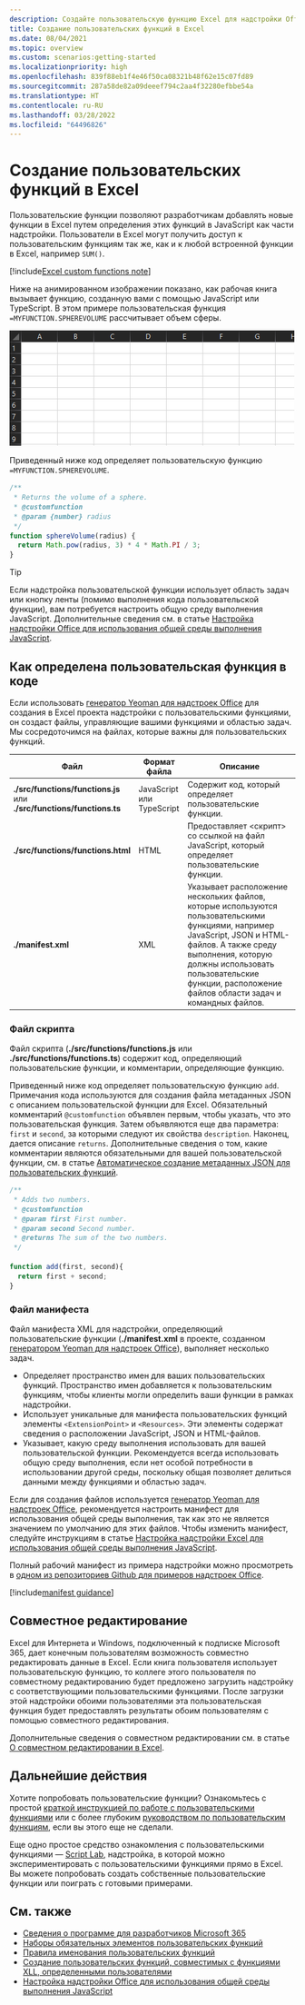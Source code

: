 ```yaml
---
description: Создайте пользовательскую функцию Excel для надстройки Office
title: Создание пользовательских функций в Excel
ms.date: 08/04/2021
ms.topic: overview
ms.custom: scenarios:getting-started
ms.localizationpriority: high
ms.openlocfilehash: 839f88eb1f4e46f50ca08321b48f62e15c07fd89
ms.sourcegitcommit: 287a58de82a09deeef794c2aa4f32280efbbe54a
ms.translationtype: HT
ms.contentlocale: ru-RU
ms.lasthandoff: 03/28/2022
ms.locfileid: "64496826"
---
```

# <a name="create-custom-functions-in-excel"></a>Создание пользовательских функций в Excel

Пользовательские функции позволяют разработчикам добавлять новые функции в Excel путем определения этих функций в JavaScript как части надстройки. Пользователи в Excel могут получить доступ к пользовательским функциям так же, как и к любой встроенной функции в Excel, например `SUM()`.

[!include[Excel custom functions note](../includes/excel-custom-functions-note.md)]

Ниже на анимированном изображении показано, как рабочая книга вызывает функцию, созданную вами с помощью JavaScript или TypeScript. В этом примере пользовательская функция `=MYFUNCTION.SPHEREVOLUME` рассчитывает объем сферы.

![Анимированное изображение, на котором показано, как конечный пользователь вводит пользовательскую функцию MYFUNCTION.SPHEREVOLUME в ячейку листа Excel.](../images/SphereVolumeNew.gif)

Приведенный ниже код определяет пользовательскую функцию `=MYFUNCTION.SPHEREVOLUME`.

```js
/**
 * Returns the volume of a sphere.
 * @customfunction
 * @param {number} radius
 */
function sphereVolume(radius) {
  return Math.pow(radius, 3) * 4 * Math.PI / 3;
}
```

> [!TIP]
> Если надстройка пользовательской функции использует область задач или кнопку ленты (помимо выполнения кода пользовательской функции), вам потребуется настроить общую среду выполнения JavaScript. Дополнительные сведения см. в статье [Настройка надстройки Office для использования общей среды выполнения JavaScript](../develop/configure-your-add-in-to-use-a-shared-runtime.md).

## <a name="how-a-custom-function-is-defined-in-code"></a>Как определена пользовательская функция в коде

Если использовать [генератор Yeoman для надстроек Office](../develop/yeoman-generator-overview.md) для создания в Excel проекта надстройки с пользовательскими функциями, он создаст файлы, управляющие вашими функциями и областью задач. Мы сосредоточимся на файлах, которые важны для пользовательских функций.

| Файл | Формат файла | Описание |
|------|-------------|-------------|
| **./src/functions/functions.js**<br/>или<br/>**./src/functions/functions.ts** | JavaScript<br/>или<br/>TypeScript | Содержит код, который определяет пользовательские функции. |
| **./src/functions/functions.html** | HTML | Предоставляет &lt;скрипт&gt; со ссылкой на файл JavaScript, который определяет пользовательские функции. |
| **./manifest.xml** | XML | Указывает расположение нескольких файлов, которые используются пользовательскими функциями, например JavaScript, JSON и HTML-файлов. А также среду выполнения, которую должны использовать пользовательские функции, расположение файлов области задач и командных файлов. |

### <a name="script-file"></a>Файл скрипта

Файл скрипта (**./src/functions/functions.js** или **./src/functions/functions.ts**) содержит код, определяющий пользовательские функции, и комментарии, определяющие функцию.

Приведенный ниже код определяет пользовательскую функцию `add`. Примечания кода используются для создания файла метаданных JSON с описанием пользовательской функции для Excel. Обязательный комментарий `@customfunction` объявлен первым, чтобы указать, что это пользовательская функция. Затем объявляются еще два параметра: `first` и `second`, за которыми следуют их свойства `description`. Наконец, дается описание `returns`. Дополнительные сведения о том, какие комментарии являются обязательными для вашей пользовательской функции, см. в статье [Автоматическое создание метаданных JSON для пользовательских функций](custom-functions-json-autogeneration.md).

```js
/**
 * Adds two numbers.
 * @customfunction 
 * @param first First number.
 * @param second Second number.
 * @returns The sum of the two numbers.
 */

function add(first, second){
  return first + second;
}
```

### <a name="manifest-file"></a>Файл манифеста

Файл манифеста XML для надстройки, определяющий пользовательские функции (**./manifest.xml** в проекте, созданном [генератором Yeoman для надстроек Office](../develop/yeoman-generator-overview.md)), выполняет несколько задач.

- Определяет пространство имен для ваших пользовательских функций. Пространство имен добавляется к пользовательским функциям, чтобы клиенты могли определить ваши функции в рамках надстройки.
- Использует уникальные для манифеста пользовательских функций элементы `<ExtensionPoint>` и `<Resources>`. Эти элементы содержат сведения о расположении JavaScript, JSON и HTML-файлов.
- Указывает, какую среду выполнения использовать для вашей пользовательской функции. Рекомендуется всегда использовать общую среду выполнения, если нет особой потребности в использовании другой среды, поскольку общая позволяет делиться данными между функциями и областью задач.

Если для создания файлов используется [генератор Yeoman для надстроек Office](../develop/yeoman-generator-overview.md), рекомендуется настроить манифест для использования общей среды выполнения, так как это не является значением по умолчанию для этих файлов. Чтобы изменить манифест, следуйте инструкциям в статье [Настройка надстройки Excel для использования общей среды выполнения JavaScript](../develop/configure-your-add-in-to-use-a-shared-runtime.md).

Полный рабочий манифест из примера надстройки можно просмотреть в [одном из репозиториев Github для примеров надстроек Office](https://github.com/OfficeDev/Office-Add-in-samples/blob/main/Samples/excel-shared-runtime-global-state/manifest.xml).

[!include[manifest guidance](../includes/manifest-guidance.md)]

## <a name="coauthoring"></a>Совместное редактирование

Excel для Интернета и Windows, подключенный к подписке Microsoft 365, дает конечным пользователям возможность совместно редактировать данные в Excel. Если книга пользователя использует пользовательскую функцию, то коллеге этого пользователя по совместному редактированию будет предложено загрузить надстройку с соответствующими пользовательскими функциями. После загрузки этой надстройки обоими пользователями эта пользовательская функция будет предоставлять результаты обоим пользователям с помощью совместного редактирования.

Дополнительные сведения о совместном редактировании см. в статье [О совместном редактировании в Excel](/office/vba/excel/concepts/about-coauthoring-in-excel).

## <a name="next-steps"></a>Дальнейшие действия

Хотите попробовать пользовательские функции? Ознакомьтесь с простой [краткой инструкцией по работе с пользовательскими функциями](../quickstarts/excel-custom-functions-quickstart.md) или с более глубоким [руководством по пользовательским функциям](../tutorials/excel-tutorial-create-custom-functions.md), если вы этого еще не сделали.

Еще одно простое средство ознакомления с пользовательскими функциями — [Script Lab](https://appsource.microsoft.com/product/office/WA104380862?src=office&corrid=1ada79ac-6392-438d-bb16-fce6994a2a7e&omexanonuid=f7b03101-ec22-4270-a274-bcf16c762039&referralurl=https%3a%2f%2fgithub.com%2fofficedev%2fscript-lab), надстройка, в которой можно экспериментировать с пользовательскими функциями прямо в Excel. Вы можете попробовать создать собственные пользовательские функции или поиграть с готовыми примерами.

## <a name="see-also"></a>См. также

* [Сведения о программе для разработчиков Microsoft 365](https://developer.microsoft.com/microsoft-365/dev-program)
* [Наборы обязательных элементов пользовательских функций](/javascript/api/requirement-sets/excel/custom-functions-requirement-sets)
* [Правила именования пользовательских функций](custom-functions-naming.md)
* [Создание пользовательских функций, совместимых с функциями XLL, определенными пользователями](make-custom-functions-compatible-with-xll-udf.md)
* [Настройка надстройки Office для использования общей среды выполнения JavaScript](../develop/configure-your-add-in-to-use-a-shared-runtime.md)
